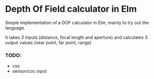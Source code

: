 # Depth Of Field calculator in Elm

Simple implementation of a DOF calculator in Elm, mainly to try out the language.

It takes 3 inputs (distance, focal length and aperture) and calculates 3 output values (near point, far point, range)


### TODO:
- css
- sensor/coc input
